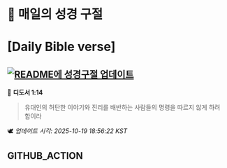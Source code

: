 # 🙏 매일의 성경 구절
# [Daily Bible verse]
## [![README에 성경구절 업데이트](https://github.com/DONGSUKA/first_test/actions/workflows/update-readme-bible.yml/badge.svg)](https://github.com/DONGSUKA/first_test/actions/workflows/update-readme-bible.yml)
<!-- START_BIBLE_VERSE -->
📖 **디도서 1:14**
> 유대인의 허탄한 이야기와 진리를 배반하는 사람들의 명령을 따르지 않게 하려 함이라

🕊️ _업데이트 시각: 2025-10-19 18:56:22 KST_
  <!-- END_BIBLE_VERSE -->
## GITHUB_ACTION
